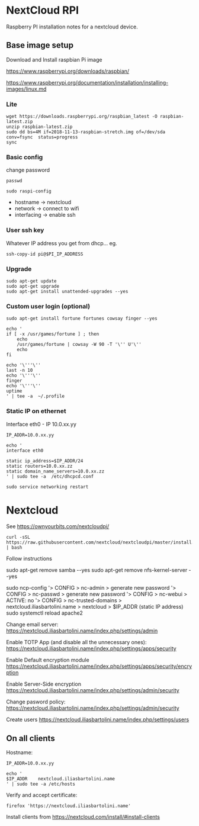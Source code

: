 # NextCloud RPI

Raspberry PI installation notes for a nextcloud device.


## Base image setup

Download and Install raspbian Pi image

https://www.raspberrypi.org/downloads/raspbian/

https://www.raspberrypi.org/documentation/installation/installing-images/linux.md

### Lite
```
wget https://downloads.raspberrypi.org/raspbian_latest -O raspbian-latest.zip
unzip raspbian-latest.zip
sudo dd bs=4M if=2018-11-13-raspbian-stretch.img of=/dev/sda conv=fsync  status=progress
sync
```

### Basic config

change password
```
passwd
```

```
sudo raspi-config
```
  - hostname -> nextcloud
  - network -> connect to wifi
  - interfacing -> enable ssh


### User ssh key
Whatever IP address you get from dhcp... eg.
```
ssh-copy-id pi@$PI_IP_ADDRESS
```

### Upgrade

```
sudo apt-get update
sudo apt-get upgrade
sudo apt-get install unattended-upgrades --yes
```

### Custom user login (optional)

```
sudo apt-get install fortune fortunes cowsay finger --yes

echo '
if [ -x /usr/games/fortune ] ; then
    echo
    /usr/games/fortune | cowsay -W 90 -T '\'' U'\''
    echo
fi

echo '\'''\''
last -n 10
echo '\'''\''
finger
echo '\'''\''
uptime
' | tee -a  ~/.profile
```

### Static IP on ethernet

Interface eth0 - IP 10.0.xx.yy

```
IP_ADDR=10.0.xx.yy

echo '
interface eth0

static ip_address=$IP_ADDR/24
static routers=10.0.xx.zz
static domain_name_servers=10.0.xx.zz
' | sudo tee -a  /etc/dhcpcd.conf

sudo service networking restart
```

# Nextcloud

See https://ownyourbits.com/nextcloudpi/

```
curl -sSL https://raw.githubusercontent.com/nextcloud/nextcloudpi/master/install.sh | bash
```
Follow instructions

sudo apt-get remove samba --yes
sudo apt-get remove nfs-kernel-server --yes

sudo ncp-config 
  '> CONFIG > nc-admin > generate new password
  '> CONFIG > nc-passwd > generate new password
  '> CONFIG > nc-webui > ACTIVE: no
  '> CONFIG > nc-trusted-domains 
    > nextcloud.iliasbartolini.name 
    > nextcloud
    > $IP_ADDR (static IP address)
sudo systemctl reload apache2

Change email server:
https://nextcloud.iliasbartolini.name/index.php/settings/admin

Enable TOTP App (and disable all the unnecessary ones):
https://nextcloud.iliasbartolini.name/index.php/settings/apps/security

Enable Default encryption module 
https://nextcloud.iliasbartolini.name/index.php/settings/apps/security/encryption

Enable Server-Side encryption
https://nextcloud.iliasbartolini.name/index.php/settings/admin/security 


Change pasword policy:
https://nextcloud.iliasbartolini.name/index.php/settings/admin/security

Create users 
https://nextcloud.iliasbartolini.name/index.php/settings/users


## On all clients
Hostname:
```
IP_ADDR=10.0.xx.yy

echo '
$IP_ADDR    nextcloud.iliasbartolini.name
' | sudo tee -a /etc/hosts
```

Verify and accept certificate:
```
firefox 'https://nextcloud.iliasbartolini.name'
```

Install clients from
https://nextcloud.com/install/#install-clients

